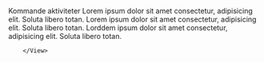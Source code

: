  <View style={localStyles.dashboardContainer}>
          <View style={globalStyles.headingXLContainer}>
            <Text style={globalStyles.H3}>Kommande aktiviteter</Text>
          </View>
          <ScrollView
            contentContainerStyle={localStyles.horizontalScrollView}
            horizontal
            showsHorizontalScrollIndicator={false}
          >
            <View style={localStyles.dashboardItem}>
              <Text style={globalStyles.textBodyBlack}>
                Lorem ipsum dolor sit amet consectetur, adipisicing elit.
                Soluta libero totan.
              </Text>
            </View>
            <View style={localStyles.dashboardItem}>
              <Text style={globalStyles.textBodyBlack}>
                Lorem ipsum dolor sit amet consectetur, adipisicing elit.
                Soluta libero totan.
              </Text>
            </View>
            <View style={localStyles.dashboardItem}>
              <Text style={globalStyles.textBodyBlack}>
                Lorddem ipsum dolor sit amet consectetur, adipisicing elit.
                Soluta libero totan.
              </Text>
            </View>
          </ScrollView>
          
        </View>